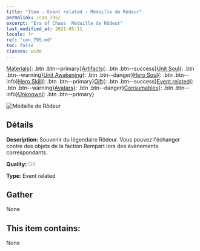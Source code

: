 ```yaml
---
title: "Item - Event related - Médaille de Rôdeur"
permalink: /con_795/
excerpt: "Era of Chaos  Médaille de Rôdeur"
last_modified_at: 2021-05-11
locale: fr
ref: "con_795.md"
toc: false
classes: wide
---
```

 [Materials](/ItemsFR/){: .btn .btn--primary}[Artifacts](/ItemsFR/Artifacts/){: .btn .btn--success}[Unit Soul](/ItemsFR/UnitSoul/){: .btn .btn--warning}[Unit Awakening](/ItemsFR/UnitAwakening/){: .btn .btn--danger}[Hero Soul](/ItemsFR/HeroSoul/){: .btn .btn--info}[Hero Skill](/ItemsFR/HeroSkill/){: .btn .btn--primary}[Gift](/ItemsFR/Gift/){: .btn .btn--success}[Event related](/ItemsFR/Events/){: .btn .btn--warning}[Avatars](/ItemsFR/Avatars/){: .btn .btn--danger}[Consumables](/ItemsFR/Consumables/){: .btn .btn--info}[Unknown](/ItemsFR/Unknown/){: .btn .btn--primary}

 ![Médaille de Rôdeur](/images/t/i_3053.png)

## Détails
 **Description:** Souvenir du légendaire Rôdeur. Vous pouvez l'échanger contre des objets de la faction Rempart lors des évènements correspondants.

 **Quality:** <span style="color: #DA70D6">OK</span>

 **Type:** Event related

## Gather

  None

## This item contains:

  None

